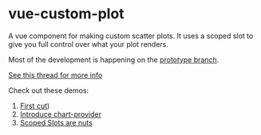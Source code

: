 # vue-custom-plot

A vue component for making custom scatter plots. It uses a scoped slot to give you full control over what your plot renders.

Most of the development is happening on the [prototype branch](https://github.com/trainorpj/vue-custom-plot/tree/prototype).

[See this thread for more info](https://twitter.com/pj_trainor/status/972930303374307328)

Check out these demos:

1.  [First cut](https://codesandbox.io/s/n98jqj84jl))
2.  [Introduce chart-provider](https://codesandbox.io/s/l34zj5x82l)
3.  [Scoped Slots are nuts](https://codesandbox.io/s/2jq8q63ryj)
